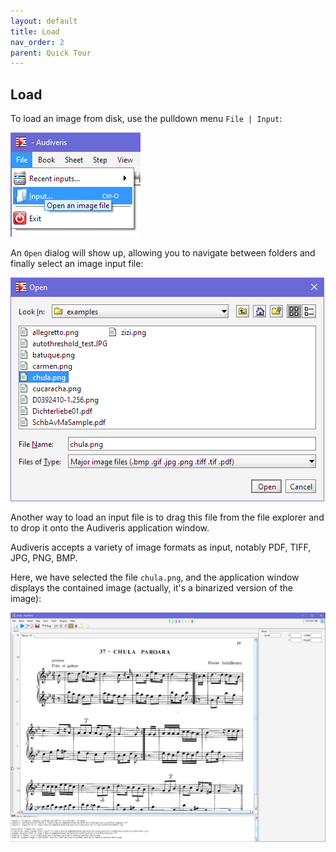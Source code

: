 ```yaml
---
layout: default
title: Load
nav_order: 2
parent: Quick Tour
---
```

## Load

To load an image from disk, use the pulldown menu `File | Input`:

![](../assets/file_input.png)

An `Open` dialog will show up, allowing you to navigate between folders and finally select an image
input file:

![](../assets/open_dialog.png)

Another way to load an input file is to drag this file from the file explorer and to drop it onto
the Audiveris application window.

Audiveris accepts a variety of image formats as input, notably PDF, TIFF, JPG, PNG, BMP.

Here, we have selected the file `chula.png`, and the application window displays the contained image
(actually, it's a binarized version of the image):

![Binarized image](../assets/chula_binarized.png)
